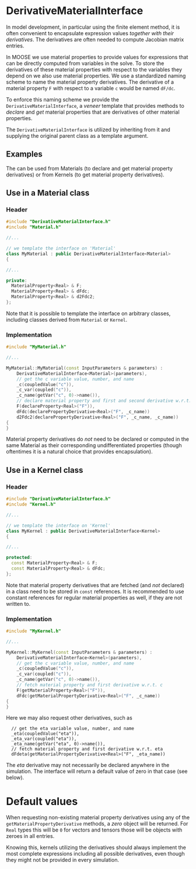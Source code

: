 # DerivativeMaterialInterface

In model development, in particular using the finite element method, it is often
convenient to encapsulate expression values *together with their derivatives*.
The derivatives are often needed to compute Jacobian matrix entries.

In MOOSE we use material properties to provide values for expressions that can
be directly computed from variables in the solve. To store the derivatives of
these material properties with respect to the variables they depend on we also
use material properties. We use a standardized naming scheme to name the
material property derivatives. The derivative of a material property `F` with
respect to a variable `c` would be named `dF/dc`.

To enforce this naming scheme we provide the `DerivativeMaterialInterface`,
a *veneer* template that provides methods to *declare* and *get* material
properties that are derivatives of other material properties.

The `DerivativeMaterialInterface` is utilized by inheriting from it and
supplying the original parent class as a template argument.

## Examples

The  can be used from Materials (to declare and get material property
derivatives) or from Kernels (to get material property derivatives).

## Use in a Material class

### Header

```c++
#include "DerivativeMaterialInterface.h"
#include "Material.h"

//...

// we template the interface on 'Material'
class MyMaterial : public DerivativeMaterialInterface<Material>
{

//...

private:
  MaterialProperty<Real> & F;
  MaterialProperty<Real> & dFdc;
  MaterialProperty<Real> & d2Fdc2;
};
```

Note that it is possible to template the interface on arbitrary classes,
including classes derived from `Material` or `Kernel`.

### Implementation

```c++
#include "MyMaterial.h"

//...

MyMaterial::MyMaterial(const InputParameters & parameters) :
    DerivativeMaterialInterface<Material>(parameters),
    // get the c variable value, number, and name
    _c(coupledValue("c")),
    _c_var(coupled("c")),
    _c_name(getVar("c", 0)->name()),
    // declare material property and first and second derivative w.r.t. c
    F(declareProperty<Real>("F")),
    dFdc(declarePropertyDerivative<Real>("F", _c_name))
    d2Fdc2(declarePropertyDerivative<Real>("F", _c_name, _c_name))
{
}
```

Material property derivatives do *not* need to be declared or computed in the
same Material as their corresponding undifferentiated properties (though
oftentimes it is a natural choice that provides encapsulation).

## Use in a Kernel class

### Header

```c++
#include "DerivativeMaterialInterface.h"
#include "Kernel.h"

//...

// we template the interface on 'Kernel'
class MyKernel : public DerivativeMaterialInterface<Kernel>
{

//...

protected:
  const MaterialProperty<Real> & F;
  const MaterialProperty<Real> & dFdc;
};
```

Note that material property derivatives that are fetched (and *not* declared) in
a class need to be stored in `const` references. It is recommended to use
constant references for regular material properties as well, if they are not
written to.

### Implementation

```c++
#include "MyKernel.h"

//...

MyKernel::MyKernel(const InputParameters & parameters) :
    DerivativeMaterialInterface<Kernel>(parameters),
    // get the c variable value, number, and name
    _c(coupledValue("c")),
    _c_var(coupled("c")),
    _c_name(getVar("c", 0)->name()),
    // fetch material property and first derivative w.r.t. c
    F(getMaterialProperty<Real>("F")),
    dFdc(getMaterialPropertyDerivative<Real>("F", _c_name))
{
}
```

Here we may also request other derivatives, such as

```
  // get the eta variable value, number, and name
  _eta(coupledValue("eta")),
  _eta_var(coupled("eta")),
  _eta_name(getVar("eta", 0)->name()),
  // fetch material property and first derivative w.r.t. eta
  dFdeta(getMaterialPropertyDerivative<Real>("F", _eta_name))
```

The *eta* derivative may not necessarily be declared anywhere in the simulation.
The interface will return a default value of zero in that case (see below).

# Default values

When requesting non-existing material property derivatives using any of the
`getMaterialPropertyDerivative` methods, a *zero* object will be returned.
For `Real` types this will be `0` for vectors and tensors those will be
objects with zeroes in all entries.

Knowing this, kernels utilizing the derivatives should always implement the most
complete expressions including all possible derivatives, even though they might
not be provided in every simulation.
